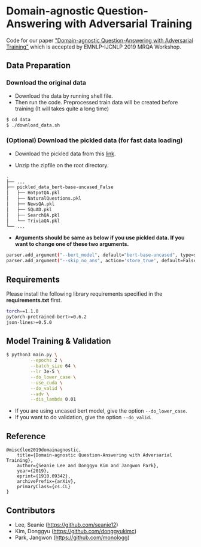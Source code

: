 # Domain-agnostic Question-Answering with Adversarial Training

Code for our paper ["Domain-agnostic Question-Answering with Adversarial Training"](https://arxiv.org/abs/1910.09342) which is accepted by EMNLP-IJCNLP 2019 MRQA Workshop.

## Data Preparation

### Download the original data

- Download the data by running shell file.
- Then run the code. Preprocessed train data will be created before training (It will takes quite a long time)

```bash
$ cd data
$ ./download_data.sh
```

### (Optional) Download the pickled data (for fast data loading)

- Download the pickled data from this [link](https://drive.google.com/open?id=1-IHdLL4oLOI_Ur8ej-KUZ4kVGGuSKcJ2).

- Unzip the zipfile on the root directory.

```bash
.
├── ...
├── pickled_data_bert-base-uncased_False
│   ├── HotpotQA.pkl
│   ├── NaturalQuestions.pkl
│   ├── NewsQA.pkl
│   ├── SQuAD.pkl
│   ├── SearchQA.pkl
│   └── TriviaQA.pkl
└── ...

```

- **Arguments should be same as below if you use pickled data. If you want to change one of these two arguments.**

```bash
parser.add_argument("--bert_model", default="bert-base-uncased", type=str, help="Bert model")
parser.add_argument("--skip_no_ans", action='store_true', default=False, help="whether to exclude no answer example")
```

## Requirements

Please install the following library requirements specified in the **requirements.txt** first.

```bash
torch==1.1.0
pytorch-pretrained-bert>=0.6.2
json-lines>=0.5.0
```

## Model Training & Validation

```bash
$ python3 main.py \
         --epochs 2 \
         --batch_size 64 \
         --lr 3e-5 \
         --do_lower_case \
         --use_cuda \
         --do_valid \
         --adv \
         --dis_lambda 0.01
```

- If you are using uncased bert model, give the option `--do_lower_case`.
- If you want to do validation, give the option `--do_valid`.

## Reference

```
@misc{lee2019domainagnostic,
    title={Domain-agnostic Question-Answering with Adversarial Training},
    author={Seanie Lee and Donggyu Kim and Jangwon Park},
    year={2019},
    eprint={1910.09342},
    archivePrefix={arXiv},
    primaryClass={cs.CL}
}
```

## Contributors

- Lee, Seanie (https://github.com/seanie12)
- Kim, Donggyu (https://github.com/donggyukimc)
- Park, Jangwon (https://github.com/monologg)
